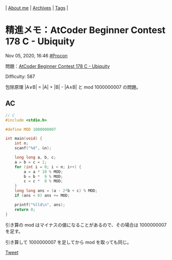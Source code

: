 | [About me](https://franknyro.github.io/blog/) | [Archives](https://franknyro.github.io/blog/archives) | [Tags](https://franknyro.github.io/blog/tags) |

# 精進メモ：AtCoder Beginner Contest 178 C - Ubiquity
Nov 05, 2020, 16:46 [#Procon](https://franknyro.github.io/blog/tags/procon)

問題：[AtCoder Beginner Contest 178 C - Ubiquity](https://atcoder.jp/contests/abc178/tasks/abc178_c)

Difficulty: 587

包除原理 \|A∨B\| = \|A\| + \|B\| - \|A∧B\| と mod 1000000007 の問題。

## AC
```c
// C
#include <stdio.h>

#define MOD 1000000007

int main(void) {
    int n;
    scanf("%d", &n);

    long long a, b, c;
    a = b = c = 1;
    for (int i = 0; i < n; i++) {
        a = a * 10 % MOD;
        b = b *  9 % MOD;
        c = c *  8 % MOD;
    }
    long long ans = (a - 2*b + c) % MOD;
    if (ans < 0) ans += MOD;

    printf("%lld\n", ans);
    return 0;
}
```

引き算の mod はマイナスの値になることがあるので、その場合は 1000000007 を足す。

引き算して 1000000007 を足してから mod を取っても同じ。

<a href="https://twitter.com/share?ref_src=twsrc%5Etfw" class="twitter-share-button" data-text="精進メモ：AtCoder Beginner Contest 178 C - Ubiquity |" data-url="https://franknyro.github.io/blog/archives/202011051646/">Tweet</a><script async src="https://platform.twitter.com/widgets.js" charset="utf-8"></script>
